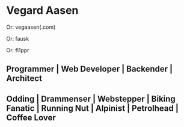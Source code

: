 # Vegard Aasen

Or: vegaasen(.com)

Or: fausk

Or: fl1ppr

## Programmer | Web Developer | Backender | Architect

## Odding | Drammenser | Webstepper | Biking Fanatic | Running Nut | Alpinist | Petrolhead | Coffee Lover
